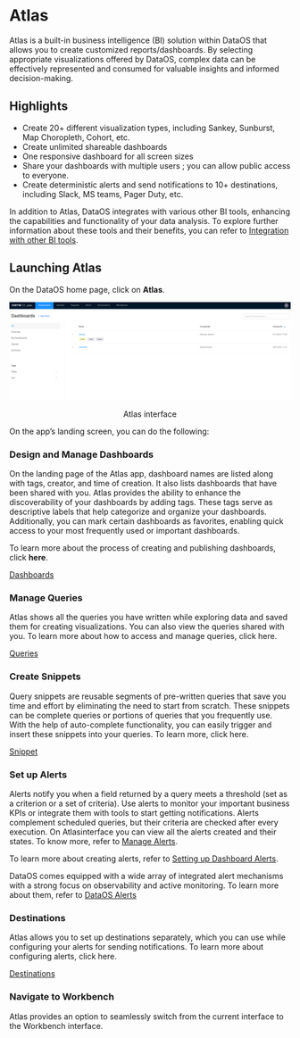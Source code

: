 # Atlas

Atlas is a built-in business intelligence (BI) solution within DataOS that allows you to create customized reports/dashboards. By selecting appropriate visualizations offered by DataOS, complex data can be effectively represented and consumed for valuable insights and informed decision-making.

## Highlights

- Create 20+ different visualization types, including Sankey, Sunburst, Map Choropleth, Cohort, etc.
- Create unlimited shareable dashboards
- One responsive dashboard for all screen sizes
- Share your dashboards with multiple users ; you can allow public access to everyone.
- Create deterministic alerts and send notifications to 10+ destinations, including Slack, MS teams, Pager Duty, etc.

In addition to Atlas, DataOS integrates with various other BI tools, enhancing the capabilities and functionality of your data analysis. To explore further information about these tools and their benefits, you can refer to [Integration with other BI tools](atlas/bi_tools.md). 



## Launching Atlas

On the DataOS home page, click on **Atlas**.

![atlas_homepage.png](atlas/atlas_homepage.png)
<figcaption align = "center">Atlas interface</figcaption>

On the app’s landing screen, you can do the following:

### **Design and Manage Dashboards**

On the landing page of the Atlas app, dashboard names are listed along with tags, creator, and time of creation. It also lists dashboards that have been shared with you. Atlas provides the ability to enhance the discoverability of your dashboards by adding tags. These tags serve as descriptive labels that help categorize and organize your dashboards. Additionally, you can mark certain dashboards as favorites, enabling quick access to your most frequently used or important dashboards.

To learn more about the process of creating and publishing dashboards, click **here**.

[Dashboards](atlas/dashboards.md)

### **Manage** **Queries**

Atlas shows all the queries you have written while exploring data and saved them for creating visualizations. You can also view the queries shared with you. To learn more about how to access and manage queries, click here.

[Queries](atlas/queries.md)

### **Create Snippets**

Query snippets are reusable segments of pre-written queries that save you time and effort by eliminating the need to start from scratch. These snippets can be complete queries or portions of queries that you frequently use. With the help of auto-complete functionality, you can easily trigger and insert these snippets into your queries. To learn more, click here.

[Snippet](atlas/snippet.md)

### **Set up** **Alerts**

Alerts notify you when a field returned by a query meets a threshold (set as a criterion or a set of criteria). Use alerts to monitor your important business KPIs or integrate them with tools to start getting notifications. Alerts complement scheduled queries, but their criteria are checked after every execution. On Atlasinterface you can view all the alerts created and their states. To know more, refer to [Manage Alerts](atlas/alerts.md).


To learn more about creating alerts, refer to [Setting up Dashboard Alerts](/dataos_alerts/dashboard_alerts/).

<aside class="callout">DataOS comes equipped with a wide array of integrated alert mechanisms with a strong focus on observability and  active monitoring.  To learn more about them, refer to <a href="/dataos_alerts/">DataOS Alerts</a></aside>




### **Destinations**

Atlas allows you to set up destinations separately, which you can use while configuring your alerts for sending notifications. To learn more about configuring alerts, click here.

[Destinations](atlas/destinations.md)

### **Navigate to Workbench**

Atlas provides an option to seamlessly switch from the current interface to the Workbench interface.